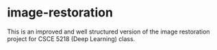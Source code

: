 # image-restoration
This is an improved and well structured version of the image restoration project for CSCE 5218 (Deep Learning) class.
